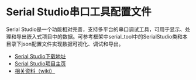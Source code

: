 # Serial Studio串口工具配置文件

Serial Studio是一个功能相对完善，支持多平台的串口调试工具，可用于显示、处理和导出嵌入式项目中的数据。可参考框架中serial_tool中的SerialStudio类和本目录下json配置文件实现数据可视化、调试和导出。

- [Serial Studio下载地址](https://github.com/Serial-Studio/Serial-Studio/releases/tag/v1.1.7)
- [Serial Studio项目主页](https://serial-studio.github.io/)
- [相关资料（wiki）](https://github.com/Serial-Studio/Serial-Studio/wiki)
